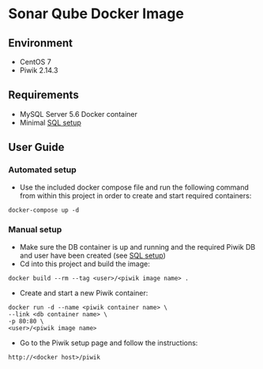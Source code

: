 # Sonar Qube Docker Image

## Environment

* CentOS 7
* Piwik 2.14.3

## Requirements

* MySQL Server 5.6 Docker container
* Minimal [SQL setup](mysql.sql)

## User Guide

### Automated setup

* Use the included docker compose file and run the following command from within this project in order to create and start required containers:
```
docker-compose up -d
```

### Manual setup

* Make sure the DB container is up and running and the required Piwik DB and user have been created (see [SQL setup](mysql.sql))
* Cd into this project and build the image:
```
docker build --rm --tag <user>/<piwik image name> .
```

* Create and start a new Piwik container:
```
docker run -d --name <piwik container name> \
--link <db container name> \
-p 80:80 \
<user>/<piwik image name>
```

* Go to the Piwik setup page and follow the instructions:
```
http://<docker host>/piwik
```

